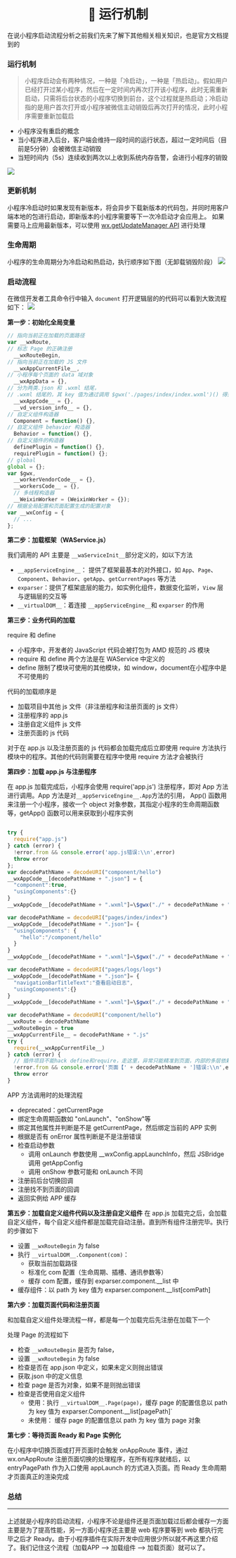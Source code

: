 <h1 align="center">📖 运行机制</h1>

在说小程序启动流程分析之前我们先来了解下其他相关相关知识，也是官方文档提到的

### 运行机制

> 小程序启动会有两种情况，一种是「冷启动」，一种是「热启动」。假如用户已经打开过某小程序，然后在一定时间内再次打开该小程序，此时无需重新启动，只需将后台状态的小程序切换到前台，这个过程就是热启动；冷启动指的是用户首次打开或小程序被微信主动销毁后再次打开的情况，此时小程序需要重新加载启

- 小程序没有重启的概念
- 当小程序进入后台，客户端会维持一段时间的运行状态，超过一定时间后（目前是5分钟）会被微信主动销毁
- 当短时间内（5s）连续收到两次以上收到系统内存告警，会进行小程序的销毁

<img src="/assets/mini13.png" >

### 更新机制

小程序冷启动时如果发现有新版本，将会异步下载新版本的代码包，并同时用客户端本地的包进行启动，即新版本的小程序需要等下一次冷启动才会应用上。 如果需要马上应用最新版本，可以使用 <a href="https://developers.weixin.qq.com/miniprogram/dev/api/base/update/wx.getUpdateManager.html">wx.getUpdateManager API</a> 进行处理

### 生命周期
小程序的生命周期分为冷启动和热启动，执行顺序如下图（无卸载销毁阶段）
<img src="/assets/mini14.jpg">

### 启动流程
在微信开发者工具命令行中输入 `document` 打开逻辑层的的代码可以看到大致流程如下：
<img src="/assets/mini15.png">

**第一步：初始化全局变量**
```js
// 指向当前正在加载的页面路径
var __wxRoute,
// 标志 Page 的正确注册
  __wxRouteBegin,
// 指向当前正在加载的 JS 文件
  __wxAppCurrentFile__,
// 小程序每个页面的 data 域对象
  __wxAppData = {},
// 分为两类.json 和 .wxml 结尾，
// .wxml 结尾的，其 key 值为通过调用 $gwx('./pages/index/index.wxml')() 得到一个节点树
  __wxAppCode__ = {},
  __vd_version_info__ = {},
// 自定义组件构造器
  Component = function() {},
// 自定义组件 behavior 构造器
  Behavior = function() {},
// 自定义插件的构造器
  definePlugin = function() {},
  requirePlugin = function() {};
// global
global = {};
var $gwx,
  __workerVendorCode__ = {},
  __workersCode__ = {},
  // 多线程构造器
  __WeixinWorker = (WeixinWorker = {});
// 根据全局配置和页面配置生成的配置对象
var __wxConfig = {
  // ...
};
```

**第二步：加载框架（WAService.js）**

我们调用的 API 主要是 `__waServiceInit__`部分定义的，如以下方法

- `__appServiceEngine__`： 提供了框架最基本的对外接口，如 `App`、`Page`、`Component`、`Behavior`、`getApp`、`getCurrentPages` 等方法
- `exparser`：提供了框架底层的能力，如实例化组件，数据变化监听，`View` 层与逻辑层的交互等
- `__virtualDOM__`：着连接 `__appServiceEngine__`和 `exparser` 的作用

**第三步：业务代码的加载**

require 和 define

- 小程序中，开发者的 JavaScript 代码会被打包为 AMD 规范的 JS 模块
- require 和 define 两个方法是在 WAService 中定义的
- define 限制了模块可使用的其他模块，如 window，document在小程序中是不可使用的

代码的加载顺序是
- 加载项目中其他 js 文件（非注册程序和注册页面的 js 文件）
- 注册程序的 app.js
- 注册自定义组件 js 文件
- 注册页面的 js 代码

对于在 app.js 以及注册页面的 js 代码都会加载完成后立即使用 require 方法执行模块中的程序。其他的代码则需要在程序中使用 require 方法才会被执行

**第四步：加载 app.js 与注册程序**

在 app.js 加载完成后，小程序会使用 require('app.js') 注册程序，即对 App 方法进行调用。App 方法是对`__appServiceEngine__.App`方法的引用， App() 函数用来注册一个小程序，接收一个 object 对象参数，其指定小程序的生命周期函数等，getApp() 函数可以用来获取到小程序实例

```js

try {
  require("app.js")
} catch (error) {
  !error.from && console.error('app.js错误:\\n',error)
  throw error
};
var decodePathName = decodeURI("component/hello")
__wxAppCode__[decodePathName + ".json"] = {
  "component":true,
  "usingComponents":{}
}
__wxAppCode__[decodePathName + ".wxml"]=\$gwx("./" + decodePathName + ".wxml")

var decodePathName = decodeURI("pages/index/index")
__wxAppCode__[decodePathName + ".json"]= {
  "usingComponents": {
    "hello":"/component/hello"
  }
}
__wxAppCode__[decodePathName + ".wxml"]=\$gwx("./" + decodePathName + ".wxml")

var decodePathName = decodeURI("pages/logs/logs")
__wxAppCode__[decodePathName + ".json"]= {
  "navigationBarTitleText":"查看启动日志",
  "usingComponents":{}
}
__wxAppCode__[decodePathName + ".wxml"]=\$gwx("./" + decodePathName + ".wxml");

var decodePathName = decodeURI("component/hello")
__wxRoute = decodePathName
__wxRouteBegin = true
__wxAppCurrentFile__ = decodePathName + ".js"
try {
  require(__wxAppCurrentFile__)
} catch (error) {
  // 插件项目不能hack define和require，走这里，异常只能精准到页面，内部的多层依赖的报错无法精准
  !error.from && console.error('页面【' + decodePathName + ']错误:\\n',error)
  throw error
}
```

APP 方法调用时的处理流程

- deprecated：getCurrentPage
- 绑定生命周期函数如 "onLaunch"、"onShow"等
- 绑定其他属性并判断是不是 getCurrentPage，然后绑定当前的 APP 实例
- 根据是否有 onError 属性判断是不是注册错误
- 检查启动参数
  - 调用 onLaunch 参数使用 __wxConfig.appLaunchInfo，然后 JSBridge 调用 getAppConfig
  - 调用 onShow 参数可能和 onLaunch 不同
- 注册前后台切换回调
- 注册找不到页面的回调
- 返回实例给 APP 缓存

**第五步：加载自定义组件代码以及注册自定义组件**
在 app.js 加载完之后，会加载自定义组件，每个自定义组件都是加载完自动注册。直到所有组件注册完毕。执行的步骤如下

- 设置 `__wxRouteBegin` 为 false
- 执行 `__virtualDOM__.Component(com)`：
  - 获取当前加载路径
  - 标准化 com 配置（生命周期、插槽、通讯参数等）
  - 缓存 com 配置，缓存到 exparser.component.__list 中
- 缓存组件：以 path 为 key 值为 exparser.component.__list[comPath]


**第六步：加载页面代码和注册页面**

和加载自定义组件处理流程一样，都是每一个加载完后先注册在加载下一个

处理 Page 的流程如下
- 检查 `__wxRouteBegin` 是否为 false，
- 设置 `__wxRouteBegin` 为 false
- 检查是否在 app.json 中定义，如果未定义则抛出错误
- 获取.json 中的定义信息
- 检查 page 是否为对象，如果不是则抛出错误
- 检查是否使用自定义组件
  - 使用：执行 `__virtualDOM__.Page(page)`，缓存 page 的配置信息以 path 为 key 值为 exparser.Component.__list[pagePath]`
  - 未使用： 缓存 page 的配置信息以 path 为 key 值为 page 对象

**第七步：等待页面 Ready 和 Page 实例化**

在小程序中切换页面或打开页面时会触发 onAppRoute 事件，通过 wx.onAppRoute 注册页面切换的处理程序，在所有程序就绪后，以 entryPagePath 作为入口使用 appLaunch 的方式进入页面。而 Ready 生命周期才页面真正的渲染完成


### 总结<hr>

上述就是小程序的启动流程，小程序不论是组件还是页面加载过后都会缓存一方面主要是为了提高性能，另一方面小程序还主要是 web 程序要等到 web 都执行完毕之后才 Ready。由于小程序插件在实际开发中应用很少所以就不再这里介绍了。我们记住这个流程（加载APP --> 加载组件 --> 加载页面）就可以了。









